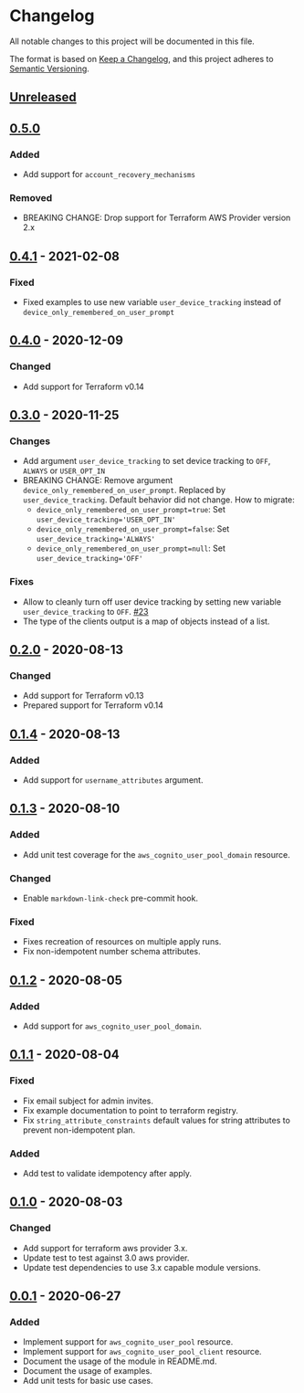 # Changelog
All notable changes to this project will be documented in this file.

The format is based on [Keep a Changelog](https://keepachangelog.com/en/1.0.0/),
and this project adheres to [Semantic Versioning](https://semver.org/spec/v2.0.0.html).

## [Unreleased]

## [0.5.0]
### Added
- Add support for `account_recovery_mechanisms`

### Removed
- BREAKING CHANGE: Drop support for Terraform AWS Provider version 2.x

## [0.4.1] - 2021-02-08
### Fixed
- Fixed examples to use new variable `user_device_tracking` instead of `device_only_remembered_on_user_prompt`

## [0.4.0] - 2020-12-09
### Changed
- Add support for Terraform v0.14

## [0.3.0] - 2020-11-25
### Changes
- Add argument `user_device_tracking` to set device tracking to `OFF`, `ALWAYS` or `USER_OPT_IN`
- BREAKING CHANGE: Remove argument `device_only_remembered_on_user_prompt`. Replaced by `user_device_tracking`.
  Default behavior did not change. How to migrate:
  - `device_only_remembered_on_user_prompt=true`: Set `user_device_tracking='USER_OPT_IN'`
  - `device_only_remembered_on_user_prompt=false`: Set `user_device_tracking='ALWAYS'`
  - `device_only_remembered_on_user_prompt=null`: Set `user_device_tracking='OFF'`

### Fixes
- Allow to cleanly turn off user device tracking by setting new variable `user_device_tracking` to `OFF`. [#23](https://github.com/mineiros-io/terraform-aws-cognito-user-pool/issues/23)
- The type of the clients output is a map of objects instead of a list.

## [0.2.0] - 2020-08-13
### Changed
- Add support for Terraform v0.13
- Prepared support for Terraform v0.14

## [0.1.4] - 2020-08-13
### Added
- Add support for `username_attributes` argument.

## [0.1.3] - 2020-08-10
### Added
- Add unit test coverage for the `aws_cognito_user_pool_domain` resource.
### Changed
- Enable `markdown-link-check` pre-commit hook.
### Fixed
- Fixes recreation of resources on multiple apply runs.
- Fix non-idempotent number schema attributes.

## [0.1.2] - 2020-08-05
### Added
- Add support for `aws_cognito_user_pool_domain`.

## [0.1.1] - 2020-08-04
### Fixed
- Fix email subject for admin invites.
- Fix example documentation to point to terraform registry.
- Fix `string_attribute_constraints` default values for string attributes to prevent non-idempotent plan.

### Added
- Add test to validate idempotency after apply.

## [0.1.0] - 2020-08-03
### Changed
- Add support for terraform aws provider 3.x.
- Update test to test against 3.0 aws provider.
- Update test dependencies to use 3.x capable module versions.

## [0.0.1] - 2020-06-27
### Added
- Implement support for `aws_cognito_user_pool` resource.
- Implement support for `aws_cognito_user_pool_client` resource.
- Document the usage of the module in README.md.
- Document the usage of examples.
- Add unit tests for basic use cases.

<!-- markdown-link-check-disable -->
[Unreleased]: https://github.com/mineiros-io/terraform-aws-cognito-user-pool/compare/v0.5.0...HEAD
[0.5.0]: https://github.com/mineiros-io/terraform-aws-cognito-user-pool/compare/v0.4.1...v0.5.0
<!-- markdown-link-check-enable -->
[0.4.1]: https://github.com/mineiros-io/terraform-aws-cognito-user-pool/compare/v0.4.0...v0.4.1
[0.4.0]: https://github.com/mineiros-io/terraform-aws-cognito-user-pool/compare/v0.3.0...v0.4.0
[0.3.0]: https://github.com/mineiros-io/terraform-aws-cognito-user-pool/compare/v0.2.0...v0.3.0
[0.2.0]: https://github.com/mineiros-io/terraform-aws-cognito-user-pool/compare/v0.1.4...v0.2.0
[0.1.4]: https://github.com/mineiros-io/terraform-aws-cognito-user-pool/compare/v0.1.3...v0.1.4
[0.1.3]: https://github.com/mineiros-io/terraform-aws-cognito-user-pool/compare/v0.1.2...v0.1.3
[0.1.2]: https://github.com/mineiros-io/terraform-aws-cognito-user-pool/compare/v0.1.1...v0.1.2
[0.1.1]: https://github.com/mineiros-io/terraform-aws-cognito-user-pool/compare/v0.1.0...v0.1.1
[0.1.0]: https://github.com/mineiros-io/terraform-aws-cognito-user-pool/compare/v0.0.1...v0.1.0
[0.0.1]: https://github.com/mineiros-io/terraform-aws-cognito-user-pool/releases/tag/v0.0.1
